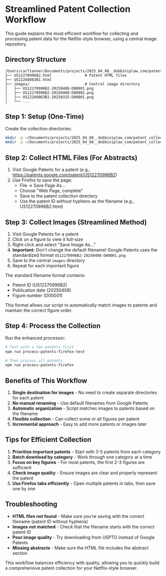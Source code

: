 # Streamlined Patent Collection Workflow

This guide explains the most efficient workflow for collecting and processing patent data for the Netflix-style browser, using a central image repository.

## Directory Structure

```
/Users/carltanner/Documents/projects/2025_04_08__dobbiniplaw_com/patent_collection/
├── US12270996B2.html               # Patent HTML files
├── US12260863B1.html
├── images/                         # Central image directory
│   ├── US12270996B2-20250408-D00001.png
│   ├── US12270996B2-20250408-D00002.png
│   ├── US12260863B1-20250325-D00001.png
│   └── ...
```

## Step 1: Setup (One-Time)

Create the collection directories:

```bash
mkdir -p ~/Documents/projects/2025_04_08__dobbiniplaw_com/patent_collection
mkdir -p ~/Documents/projects/2025_04_08__dobbiniplaw_com/patent_collection/images
```

## Step 2: Collect HTML Files (For Abstracts)

1. Visit Google Patents for a patent (e.g., https://patents.google.com/patent/US12270996B2)
2. Use Firefox to save the page:
   - File → Save Page As...
   - Choose "Web Page, complete"
   - Save to the patent collection directory
   - Use the patent ID without hyphens as the filename (e.g., US12270996B2.html)

## Step 3: Collect Images (Streamlined Method)

1. Visit Google Patents for a patent
2. Click on a figure to view it full-size
3. Right-click and select "Save Image As..."
4. **Important:** Don't change the default filename! Google Patents uses the standardized format `US12270996B2-20250408-D00001.png`
5. Save to the central `images` directory
6. Repeat for each important figure

The standard filename format contains:
- Patent ID (US12270996B2)
- Publication date (20250408)
- Figure number (D00001)

This format allows our script to automatically match images to patents and maintain the correct figure order.

## Step 4: Process the Collection

Run the enhanced processor:

```bash
# Test with a few patents first
npm run process-patents-firefox-test

# Then process all patents
npm run process-patents-firefox
```

## Benefits of This Workflow

1. **Single destination for images** - No need to create separate directories for each patent
2. **No manual renaming** - Use default filenames from Google Patents
3. **Automatic organization** - Script matches images to patents based on the filename
4. **Flexible collection** - Can collect some or all figures per patent
5. **Incremental approach** - Easy to add more patents or images later

## Tips for Efficient Collection

1. **Prioritize important patents** - Start with 3-5 patents from each category
2. **Batch download by category** - Work through one category at a time
3. **Focus on key figures** - For most patents, the first 2-3 figures are sufficient
4. **Check image quality** - Ensure images are clear and properly represent the patent
5. **Use Firefox tabs efficiently** - Open multiple patents in tabs, then save one by one

## Troubleshooting

- **HTML files not found** - Make sure you're saving with the correct filename (patent ID without hyphens)
- **Images not matched** - Check that the filename starts with the correct patent ID
- **Poor image quality** - Try downloading from USPTO instead of Google Patents
- **Missing abstracts** - Make sure the HTML file includes the abstract section

This workflow balances efficiency with quality, allowing you to quickly build a comprehensive patent collection for your Netflix-style browser.
